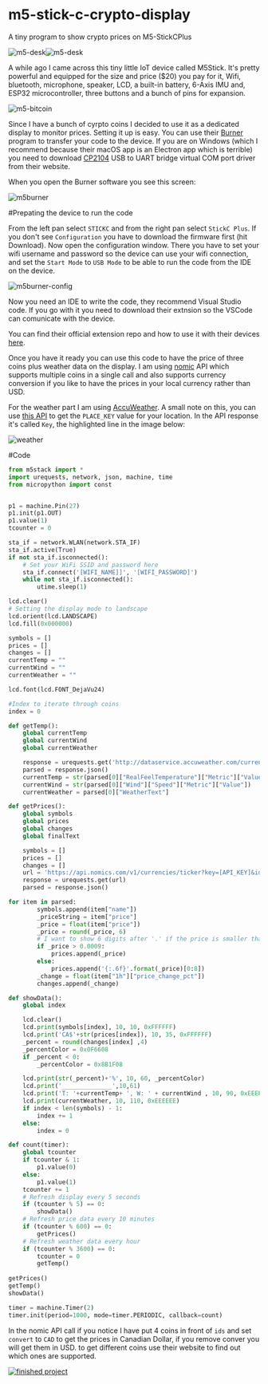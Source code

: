 # m5-stick-c-crypto-display

A tiny program to show crypto prices on M5-StickCPlus

![m5-desk](pics/m5-desk.jpg)![m5-desk](pics/m5-desk.jpg)

A while ago I came across this tiny little IoT device called M5Stick. It's pretty powerful and equipped for the size and price ($20) you pay for it, Wifi, bluetooth, microphone, speaker, LCD, a built-in battery, 6-Axis IMU and, ESP32 microcontroller, three buttons and a bunch of pins for expansion. 

![m5-bitcoin](pics/m5-bitcoin.jpg)

Since I have a bunch of cyrpto coins I decided to use it as a dedicated display to monitor prices. Setting it up is easy. You can use their [Burner](https://shop.m5stack.com/pages/download) program to transfer your code to the device. If you are on Windows (which I recommend because their macOS app is an Electron app which is terrible) you need to download [CP2104](https://shop.m5stack.com/pages/download) USB to UART bridge virtual COM port driver from their website. 

When you open the Burner software you see this screen:

![m5burner](pics/m5burner.png)

#Prepating the device to run the code

From the left pan select `STICKC` and from the right pan select `StickC Plus`. If you don't see `Configuration` you have to download the firmware first (hit Download). Now open the configuration window. There you have to set your wifi username and password so the device can use your wifi connection, and set the `Start Mode` to `USB Mode` to be able to run the code from the IDE on the device.

![m5burner-config](pics/m5burner-config.png)

Now you need an IDE to write the code, they recommend Visual Studio code. If you go with it you need to download their extnsion so the VSCode can comunicate with the device. 

You can find their official extension repo and how to use it with their devices [here](https://github.com/curdeveryday/vscode-m5stack-mpy).

Once you have it ready you can use this code to have the price of three coins plus weather data on the display. I am using [nomic](https://p.nomics.com/cryptocurrency-bitcoin-api) API which supports multiple coins in a single call and also supports currency conversion if you like to have the prices in your local currency rather than USD. 

For the weather part I am using [AccuWeather](https://developer.accuweather.com).  A small note on this, you can use [this API](https://developer.accuweather.com/accuweather-locations-api/apis/get/locations/v1/cities/search) to get the `PLACE_KEY` value for your location. In the API response it's called `Key`, the highlighted line in the image below:

![weather](pics/weather.png)

#Code

```python
from m5stack import *
import urequests, network, json, machine, time
from micropython import const


p1 = machine.Pin(27)
p1.init(p1.OUT)
p1.value(1)
tcounter = 0

sta_if = network.WLAN(network.STA_IF)
sta_if.active(True)
if not sta_if.isconnected():
    # Set your WiFi SSID and password here
    sta_if.connect('[WIFI_NAME]]', '[WIFI_PASSWORD]')
    while not sta_if.isconnected():
        utime.sleep(1)

lcd.clear() 
# Setting the display mode to landscape
lcd.orient(lcd.LANDSCAPE)
lcd.fill(0x000000)

symbols = []
prices = []
changes = []
currentTemp = ""
currentWind = ""
currentWeather = ""

lcd.font(lcd.FONT_DejaVu24)

#Index to iterate through coins
index = 0

def getTemp():
    global currentTemp
    global currentWind
    global currentWeather

    response = urequests.get('http://dataservice.accuweather.com/currentconditions/v1/[PLACE_KEY]?apikey=[APIKEY]&details=true')
    parsed = response.json()
    currentTemp = str(parsed[0]["RealFeelTemperature"]["Metric"]["Value"])
    currentWind = str(parsed[0]["Wind"]["Speed"]["Metric"]["Value"])
    currentWeather = parsed[0]["WeatherText"]

def getPrices():
    global symbols
    global prices
    global changes
    global finalText

    symbols = []
    prices = []
    changes = []
    url = 'https://api.nomics.com/v1/currencies/ticker?key=[API_KEY]&ids=BTC,ENJ,DOGE,SHIB&interval=1h&convert=CAD&per-page=100&page=1'
    response = urequests.get(url)
    parsed = response.json()

for item in parsed:
        symbols.append(item["name"])
        _priceString = item["price"]
        _price = float(item["price"])
        _price = round(_price, 6)
        # I want to show 6 digits after '.' if the price is smaller than 0.0009 otherwise it will show the scientific format, 4.7e-10 kind of the text
        if _price > 0.0009:
            prices.append(_price)
        else:
            prices.append('{:.6f}'.format(_price)[0:8])
        _change = float(item["1h"]["price_change_pct"])
        changes.append(_change)

def showData():
    global index

    lcd.clear()
    lcd.print(symbols[index], 10, 10, 0xFFFFFF) 
    lcd.print('CA$'+str(prices[index]), 10, 35, 0xFFFFFF)
    _percent = round(changes[index] ,4)
    _percentColor = 0x0F6608
    if _percent < 0:
        _percentColor = 0x8B1F08

    lcd.print(str(_percent)+'%', 10, 60, _percentColor)
    lcd.print('______________',10,61)
    lcd.print('T: '+currentTemp+ ', W: ' + currentWind , 10, 90, 0xEEEEEE)
    lcd.print(currentWeather, 10, 110, 0xEEEEEE)
    if index < len(symbols) - 1:
        index += 1
    else:
        index = 0    

def count(timer):
    global tcounter
    if tcounter & 1:
        p1.value(0)
    else:
        p1.value(1)
    tcounter += 1
    # Refresh display every 5 seconds
    if (tcounter % 5) == 0:
        showData()
    # Refresh price data every 10 minutes
    if (tcounter % 600) == 0:
        getPrices()
    # Refresh weather data every hour
    if (tcounter % 3600) == 0:
        tcounter = 0
        getTemp()
    
getPrices()
getTemp()
showData()

timer = machine.Timer(2)
timer.init(period=1000, mode=timer.PERIODIC, callback=count)

```

In the nomic API call if you notice I have put 4 coins in front of `ids` and set `convert` to `CAD` to get the prices in Canadian Dollar, if you remove conver you  will get them in USD. to get different coins use their website to find out which ones are supported. 

[![finished project](http://img.youtube.com/vi/lyZ6PpzQQWk/0.jpg)](http://www.youtube.com/watch?v=lyZ6PpzQQWk "M5Stick C Plus showing cryptocoin prices")
